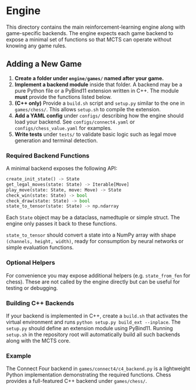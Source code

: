 # Engine

This directory contains the main reinforcement-learning engine along with game-specific backends.  The engine expects each game backend to expose a minimal set of functions so that MCTS can operate without knowing any game rules.

## Adding a New Game

1. **Create a folder under `engine/games/` named after your game.**
2. **Implement a backend module** inside that folder.  A backend may be a pure Python file or a PyBind11 extension written in C++.  The module **must** provide the functions listed below.
3. **(C++ only)** Provide a `build.sh` script and `setup.py` similar to the one in `games/chess/`.  This allows `setup.sh` to compile the extension.
4. **Add a YAML config** under `configs/` describing how the engine should load your backend. See `configs/connect4.yaml` or `configs/chess_value.yaml` for examples.
5. **Write tests** under `tests/` to validate basic logic such as legal move generation and terminal detection.

### Required Backend Functions

A minimal backend exposes the following API:

```python
create_init_state() -> State
get_legal_moves(state: State) -> Iterable[Move]
play_move(state: State, move: Move) -> State
check_win(state: State) -> bool
check_draw(state: State) -> bool
state_to_tensor(state: State) -> np.ndarray
```

Each `State` object may be a dataclass, namedtuple or simple struct.  The engine only passes it back to these functions.

`state_to_tensor` should convert a state into a NumPy array with shape `(channels, height, width)`, ready for consumption by neural networks or simple evaluation functions.

### Optional Helpers

For convenience you may expose additional helpers (e.g. `state_from_fen` for chess).  These are not called by the engine directly but can be useful for testing or debugging.

### Building C++ Backends

If your backend is implemented in C++, create a `build.sh` that activates the virtual environment and runs `python setup.py build_ext --inplace`.  The `setup.py` should define an extension module using PyBind11.  Running `setup.sh` in the repository root will automatically build all such backends along with the MCTS core.

### Example

The Connect Four backend in `games/connect4/c4_backend.py` is a lightweight Python implementation demonstrating the required functions.  Chess provides a full-featured C++ backend under `games/chess/`.

